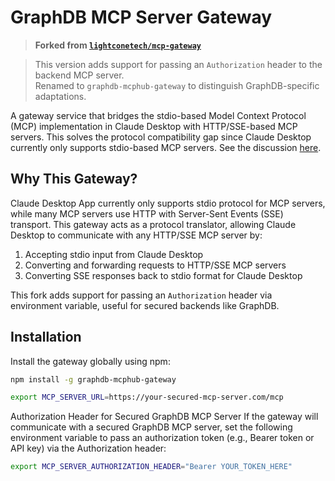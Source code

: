 # GraphDB MCP Server Gateway

> **Forked from [`lightconetech/mcp-gateway`](https://github.com/lightconetech/mcp-gateway)**

> This version adds support for passing an `Authorization` header to the backend MCP server.  
> Renamed to `graphdb-mcphub-gateway` to distinguish GraphDB-specific adaptations.

A gateway service that bridges the stdio-based Model Context Protocol (MCP) implementation in Claude Desktop with HTTP/SSE-based MCP servers. This solves the protocol compatibility gap since Claude Desktop currently only supports stdio-based MCP servers. See the discussion [here](https://github.com/orgs/modelcontextprotocol/discussions/16).

## Why This Gateway?

Claude Desktop App currently only supports stdio protocol for MCP servers, while many MCP servers use HTTP with Server-Sent Events (SSE) transport. This gateway acts as a protocol translator, allowing Claude Desktop to communicate with any HTTP/SSE MCP server by:
1. Accepting stdio input from Claude Desktop
2. Converting and forwarding requests to HTTP/SSE MCP servers
3. Converting SSE responses back to stdio format for Claude Desktop

This fork adds support for passing an `Authorization` header via environment variable, useful for secured backends like GraphDB.

## Installation

Install the gateway globally using npm:

```bash
npm install -g graphdb-mcphub-gateway
```

```bash
export MCP_SERVER_URL=https://your-secured-mcp-server.com/mcp
```

Authorization Header for Secured GraphDB MCP Server
If the gateway will communicate with a secured GraphDB MCP server, set the following environment variable to pass an authorization token (e.g., Bearer token or API key) via the Authorization header:

```bash
export MCP_SERVER_AUTHORIZATION_HEADER="Bearer YOUR_TOKEN_HERE"
```
